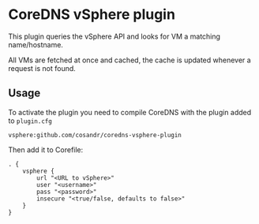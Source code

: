 # CoreDNS vSphere plugin

This plugin queries the vSphere API and looks for VM a matching name/hostname.

All VMs are fetched at once and cached, the cache is updated whenever a request is not found.

## Usage

To activate the plugin you need to compile CoreDNS with the plugin added
to `plugin.cfg`

```
vsphere:github.com/cosandr/coredns-vsphere-plugin
```

Then add it to Corefile:

```
. {
    vsphere {
        url "<URL to vSphere>"
        user "<username>"
        pass "<password>"
        insecure "<true/false, defaults to false>"
    }
}
```
